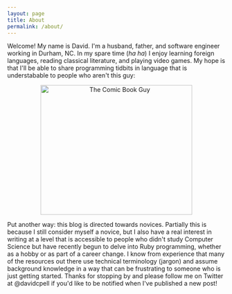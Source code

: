 ```yaml
---
layout: page
title: About
permalink: /about/
---
```


Welcome! My name is David. I'm a husband, father, and software engineer working in Durham, NC. In my spare time (_ha ha_) I enjoy learning foreign languages, reading classical literature, and playing video games. My hope is that I'll be able to share programming tidbits in language that is understabable to people who aren't this guy:

<center><img src="http://thestockmasters.com/files/images/story-images/comic-book.jpg " alt="The Comic Book Guy" style="width: 350px; height: 300px;"/></center>

Put another way: this blog is directed towards novices. Partially this is because I still consider myself a novice, but I also have a real interest in writing at a level that is accessible to people who didn't study Computer Science but have recently begun to delve into Ruby programming, whether as a hobby or as part of a career change. I know from experience that many of the resources out there use technical terminology (jargon) and assume background knowledge in a way that can be frustrating to someone who is just getting started. Thanks for stopping by and please follow me on Twitter at @davidcpell if you'd like to be notified when I've published a new post!

